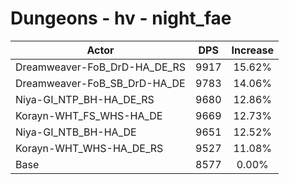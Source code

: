 # Dungeons - hv - night_fae
| Actor | DPS | Increase |
|---|:---:|:---:|
|Dreamweaver-FoB_DrD-HA_DE_RS|9917|15.62%|
|Dreamweaver-FoB_SB_DrD-HA_DE|9783|14.06%|
|Niya-GI_NTP_BH-HA_DE_RS|9680|12.86%|
|Korayn-WHT_FS_WHS-HA_DE|9669|12.73%|
|Niya-GI_NTB_BH-HA_DE|9651|12.52%|
|Korayn-WHT_WHS-HA_DE_RS|9527|11.08%|
|Base|8577|0.00%|
